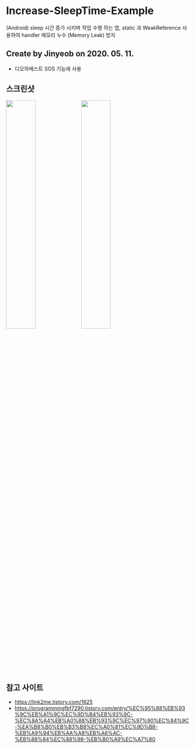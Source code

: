 # Increase-SleepTime-Example
(Android) sleep 시간 증가 시키며 작업 수행 하는 앱, static 과 WeakReference 사용하여 handler 메모리 누수 (Memory Leak)  방지
## Create by Jinyeob on 2020. 05. 11.
* 디오하베스트 SOS 기능에 사용

## 스크린샷
<img src="https://user-images.githubusercontent.com/37360089/81519147-318ff580-937b-11ea-9a9c-14e29e824f28.jpg" width="40%"/>
<img src="https://user-images.githubusercontent.com/37360089/81519180-55533b80-937b-11ea-9d7d-b9b6d6f9c790.jpg" width="40%"/>

## 참고 사이트
* https://link2me.tistory.com/1625
* https://programmingfbf7290.tistory.com/entry/%EC%95%88%EB%93%9C%EB%A1%9C%EC%9D%B4%EB%93%9C-%EC%8A%A4%EB%A0%88%EB%93%9C%EC%97%90%EC%84%9C-%EA%B8%B0%EB%B3%B8%EC%A0%81%EC%9D%B8-%EB%A9%94%EB%AA%A8%EB%A6%AC-%EB%88%84%EC%88%98-%EB%B0%A9%EC%A7%80
